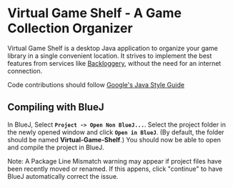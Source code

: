 # Virtual Game Shelf - A Game Collection Organizer
Virtual Game Shelf is a desktop Java application to organize your game library
in a single convenient location. It strives to implement the best features
from services like [Backloggery](http://www.backloggery.com/), without
the need for an internet connection.

Code contributions should follow [Google's Java Style Guide](https://google.github.io/styleguide/javaguide.html)

## Compiling with BlueJ

In BlueJ, Select **`Project -> Open Non BlueJ...`**. Select the project folder in the newly opened window and click **`Open in BlueJ`**. (By default, the folder should be named **Virtual-Game-Shelf**.) You should now be able to open and compile the project in BlueJ.

Note: A Package Line Mismatch warning may appear if project files have been recently moved or renamed. If this appens, click "continue" to have BlueJ automatically correct the issue. 
